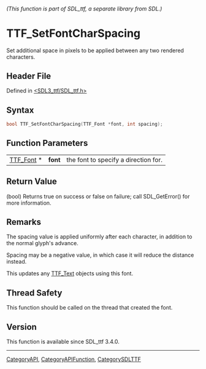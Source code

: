 ###### (This function is part of SDL_ttf, a separate library from SDL.)
# TTF_SetFontCharSpacing

Set additional space in pixels to be applied between any two rendered characters.

## Header File

Defined in [<SDL3_ttf/SDL_ttf.h>](https://github.com/libsdl-org/SDL_ttf/blob/main/include/SDL3_ttf/SDL_ttf.h)

## Syntax

```c
bool TTF_SetFontCharSpacing(TTF_Font *font, int spacing);
```

## Function Parameters

|                        |          |                                      |
| ---------------------- | -------- | ------------------------------------ |
| [TTF_Font](TTF_Font) * | **font** | the font to specify a direction for. |

## Return Value

(bool) Returns true on success or false on failure; call SDL_GetError() for
more information.

## Remarks

The spacing value is applied uniformly after each character, in addition to
the normal glyph's advance.

Spacing may be a negative value, in which case it will reduce the distance
instead.

This updates any [TTF_Text](TTF_Text) objects using this font.

## Thread Safety

This function should be called on the thread that created the font.

## Version

This function is available since SDL_ttf 3.4.0.

----
[CategoryAPI](CategoryAPI), [CategoryAPIFunction](CategoryAPIFunction), [CategorySDLTTF](CategorySDLTTF)

